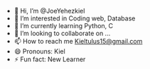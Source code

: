 - 👋 Hi, I’m @JoeYehezkiel
- 👀 I’m interested in Coding web, Database
- 🌱 I’m currently learning Python, C
- 💞️ I’m looking to collaborate on ...
- 📫 How to reach me Kieltulus15@gmail.com
- 😄 Pronouns: Kiel
- ⚡ Fun fact: New Learner

<!---
JoeYehezkiel/JoeYehezkiel is a ✨ special ✨ repository because its `README.md` (this file) appears on your GitHub profile.
You can click the Preview link to take a look at your changes.
--->
